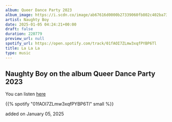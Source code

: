 ```yaml
---
album: Queer Dance Party 2023
album_image: https://i.scdn.co/image/ab67616d0000b27339060fb802c402ba735e4d3e
artist: Naughty Boy
date: 2025-01-05 04:24:21+00:00
draft: false
duration: 220779
preview_url: null
spotify_url: https://open.spotify.com/track/01fAOI7ZLmw3xqfPYBP6Tl
title: La La La
type: music
---
```



## Naughty Boy on the album Queer Dance Party 2023

You can listen [here](https://open.spotify.com/track/01fAOI7ZLmw3xqfPYBP6Tl)

{{% spotify "01fAOI7ZLmw3xqfPYBP6Tl" small %}}

added on January 05, 2025